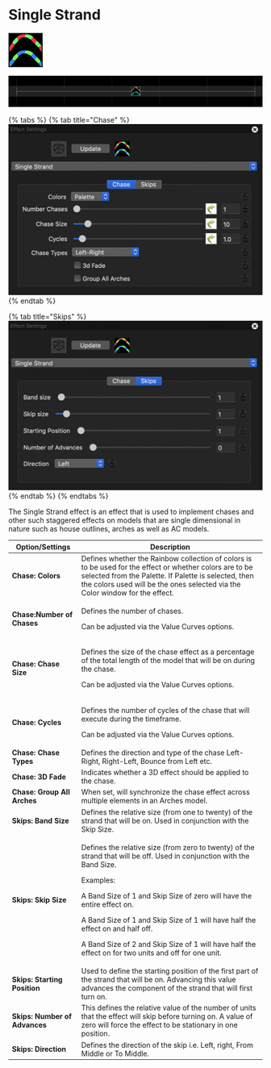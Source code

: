 # Single Strand

![Icon](<../../.gitbook/assets/image (136) (1).png>)

![Sequencer Grid](<../../.gitbook/assets/image (789).png>)

{% tabs %}
{% tab title="Chase" %}
![](<../../.gitbook/assets/image (714) (1).png>)
{% endtab %}

{% tab title="Skips" %}
![](<../../.gitbook/assets/image (191) (1).png>)
{% endtab %}
{% endtabs %}

The Single Strand effect is an effect that is used to implement chases and other such staggered effects on models that are single dimensional in nature such as house outlines, arches as well as AC models.

| Option/Settings               | Description                                                                                                                                                                                                                                                                                                                                                                                                                 |
| ----------------------------- | --------------------------------------------------------------------------------------------------------------------------------------------------------------------------------------------------------------------------------------------------------------------------------------------------------------------------------------------------------------------------------------------------------------------------- |
| **Chase: Colors**             | Defines whether the Rainbow collection of colors is to be used for the effect or whether colors are to be selected from the Palette. If Palette is selected, then the colors used will be the ones selected via the Color window for the effect.                                                                                                                                                                            |
| **Chase:Number of Chases**    | <p>Defines the number of chases.</p><p>Can be adjusted via the Value Curves options.</p>                                                                                                                                                                                                                                                                                                                                    |
| **Chase: Chase Size**         | <p>Defines the size of the chase effect as a percentage of the total length of the model that will be on during the chase.</p><p>Can be adjusted via the Value Curves options.</p>                                                                                                                                                                                                                                          |
| **Chase: Cycles**             | <p>Defines the number of cycles of the chase that will execute during the timeframe.</p><p>Can be adjusted via the Value Curves options.</p>                                                                                                                                                                                                                                                                                |
| **Chase: Chase Types**        | Defines the direction and type of the chase Left-Right, Right-Left, Bounce from Left etc.                                                                                                                                                                                                                                                                                                                                   |
| **Chase: 3D Fade**            | Indicates whether a 3D effect should be applied to the chase.                                                                                                                                                                                                                                                                                                                                                               |
| **Chase: Group All Arches**   | When set, will synchronize the chase effect across multiple elements in an Arches model.                                                                                                                                                                                                                                                                                                                                    |
| **Skips: Band Size**          | Defines the relative size (from one to twenty) of the strand that will be on. Used in conjunction with the Skip Size.                                                                                                                                                                                                                                                                                                       |
| **Skips: Skip Size**          | <p>Defines the relative size (from zero to twenty) of the strand that will be off. Used in conjunction with the Band Size.</p><p>Examples:</p><p>A Band Size of 1 and Skip Size of zero will have the entire effect on.</p><p>A Band Size of 1 and Skip Size of 1 will have half the effect on and half off.</p><p>A Band Size of 2 and Skip Size of 1 will have half the effect on for two units and off for one unit.</p> |
| **Skips: Starting Position**  | Used to define the starting position of the first part of the strand that will be on. Advancing this value advances the component of the strand that will first turn on.                                                                                                                                                                                                                                                    |
| **Skips: Number of Advances** | This defines the relative value of the number of units that the effect will skip before turning on. A value of zero will force the effect to be stationary in one position.                                                                                                                                                                                                                                                 |
| **Skips: Direction**          | Defines the direction of the skip i.e. Left, right, From Middle or To Middle.                                                                                                                                                                                                                                                                                                                                               |
